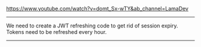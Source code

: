https://www.youtube.com/watch?v=domt_Sx-wTY&ab_channel=LamaDev

-------------------------------------------------------------

We need to create a JWT refreshing code to get rid of session expiry. Tokens need to be refreshed every hour.

-------------------------------------------------------------